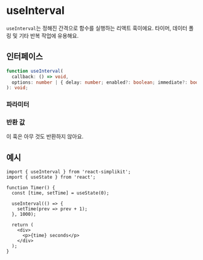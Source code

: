 # useInterval

`useInterval`는 정해진 간격으로 함수를 실행하는 리액트 훅이에요. 타이머, 데이터 폴링 및 기타 반복 작업에 유용해요.

## 인터페이스

```ts
function useInterval(
  callback: () => void,
  options: number | { delay: number; enabled?: boolean; immediate?: boolean }
): void;
```

### 파라미터

<Interface
  required
  name="callback"
  type="() => void"
  description="주기적으로 실행될 함수예요."
/>

<Interface
  required
  name="options"
  type="number | { delay: number; enabled?: boolean; immediate?: boolean }"
  description="간격 동작을 설정해요."
  :nested="[
    {
      name: 'options.delay',
      type: 'number',
      description:
        '밀리초 단위의 간격 지속 시간이에요. <code>null</code>인 경우 간격이 실행되지 않아요.',
    },
    {
      name: 'options.immediate',
      type: 'boolean',
      defaultValue: 'false',
      description:
        '만약 <code>true</code>이면, 간격 시작 전에 즉시 실행돼요.',
    },
    {
      name: 'options.enabled',
      type: 'boolean',
      defaultValue: 'true',
      description: '<code>false</code>인 경우 간격이 실행되지 않아요.',
    },
  ]"
/>

### 반환 값

이 훅은 아무 것도 반환하지 않아요.

## 예시

```tsx
import { useInterval } from 'react-simplikit';
import { useState } from 'react';

function Timer() {
  const [time, setTime] = useState(0);

  useInterval(() => {
    setTime(prev => prev + 1);
  }, 1000);

  return (
    <div>
      <p>{time} seconds</p>
    </div>
  );
}
```
